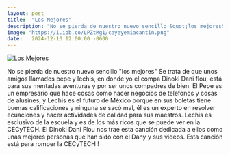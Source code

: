 ```yaml
---
layout: post
title:  "Los Mejores"
description: "No se pierda de nuestro nuevo sencillo &quot;los mejores&quot; Se trata de que unos amigos llamados pepe y lechis, en donde yo el compa Dinoki Dani flou, está para sus mentadas aventuras y por ser unos compadres de bien..."
image: "https://i.ibb.co/LPZtMg1/cayeyemiacantin.png"
date:   2024-12-10 12:00:00 -0600
---
```


[<img alt="Los Mejores" title="" src="https://i.ibb.co/LPZtMg1/cayeyemiacantin.png">](https://i.ibb.co/LPZtMg1/cayeyemiacantin.png)

No se pierda de nuestro nuevo sencillo "los mejores"
Se trata de que unos amigos llamados pepe y lechis, en donde yo el compa Dinoki Dani flou, está para sus mentadas aventuras y por ser unos compadres de bien. El Pepe es un empresario que hace cosas como hacer negocios de telefonos y cosas de alusines, y Lechis es el futuro de México porque en sus boletas tiene buenas calificaciones y ninguna se sacó mal, él es un experto en resolver ecuaciones y hacer actividades de calidad para sus maestros. Lechis es esclusivo de la escuela y es de los más ricos que se puede ver en la CECyTECH. El Dinoki Dani Flou nos trae esta canción dedicada a ellos como unas mejores personas que han sido con el Dany y sus videos. Esta canción está para romper la CECyTECH !